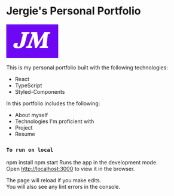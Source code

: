 
# Jergie's Personal Portfolio

![Image description](./public/logo.png)

This is my personal portfolio built with the following technologies:

* React
* TypeScript
* Styled-Components


In this portfolio includes the following:

* About myself
* Technologies I'm proficient with
* Project
* Resume

### `To run on local`

npm install
npm start
Runs the app in the development mode.\
Open [http://localhost:3000](http://localhost:3000) to view it in the browser.

The page will reload if you make edits.\
You will also see any lint errors in the console.


